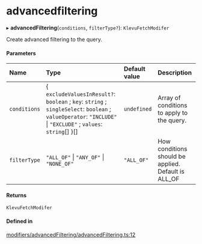 # advancedfiltering
      
▸ **advancedFiltering**(`conditions`, `filterType?`): `KlevuFetchModifer`

Create advanced filtering to the query.

#### Parameters

| Name | Type | Default value | Description |
| :------ | :------ | :------ | :------ |
| `conditions` | { `excludeValuesInResult?`: `boolean` ; `key`: `string` ; `singleSelect`: `boolean` ; `valueOperator`: ``"INCLUDE"`` \| ``"EXCLUDE"`` ; `values`: `string`[]  }[] | `undefined` | Array of conditions to apply to the query. |
| `filterType` | ``"ALL_OF"`` \| ``"ANY_OF"`` \| ``"NONE_OF"`` | `"ALL_OF"` | How conditions should be applied. Default is ALL_OF |

#### Returns

`KlevuFetchModifer`

#### Defined in

[modifiers/advancedFiltering/advancedFiltering.ts:12](https://github.com/klevultd/frontend-sdk/blob/492d3760/packages/klevu-core/src/modifiers/advancedFiltering/advancedFiltering.ts#L12)

